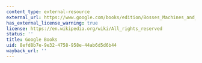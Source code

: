 ```yaml
---
content_type: external-resource
external_url: https://www.google.com/books/edition/Bosses_Machines_and_Urban_Voters/5RG9DwAAQBAJ?hl=en&gbpv=1
has_external_license_warning: true
license: https://en.wikipedia.org/wiki/All_rights_reserved
status: ''
title: Google Books
uid: 8efd8b7e-9e32-4758-958e-44ab6d5d6b44
wayback_url: ''
---
```

